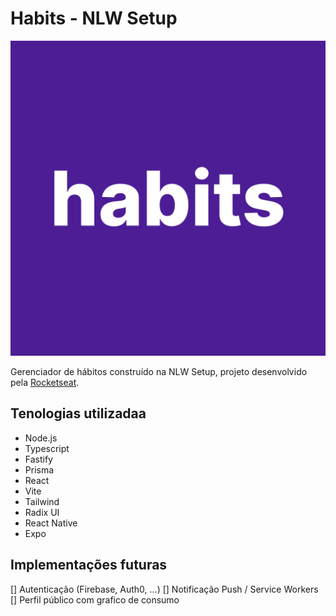 # Habits - NLW Setup

![Habits Logo](/mobile/assets/icon.png "Habits Logo")

Gerenciador de hábitos construído na NLW Setup, projeto desenvolvido pela [Rocketseat](https://www.rocketseat.com.br/).

## Tenologias utilizadaa

- Node.js
- Typescript
- Fastify
- Prisma
- React
- Vite
- Tailwind
- Radix UI
- React Native
- Expo

## Implementações futuras

[] Autenticação (Firebase, Auth0, ...)
[] Notificação Push / Service Workers
[] Perfil público com grafico de consumo
